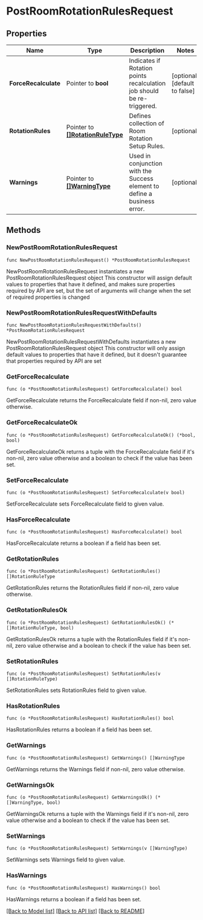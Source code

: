 # PostRoomRotationRulesRequest

## Properties

Name | Type | Description | Notes
------------ | ------------- | ------------- | -------------
**ForceRecalculate** | Pointer to **bool** | Indicates if Rotation points recalculation job should be re-triggered. | [optional] [default to false]
**RotationRules** | Pointer to [**[]RotationRuleType**](RotationRuleType.md) | Defines collection of Room Rotation Setup Rules. | [optional] 
**Warnings** | Pointer to [**[]WarningType**](WarningType.md) | Used in conjunction with the Success element to define a business error. | [optional] 

## Methods

### NewPostRoomRotationRulesRequest

`func NewPostRoomRotationRulesRequest() *PostRoomRotationRulesRequest`

NewPostRoomRotationRulesRequest instantiates a new PostRoomRotationRulesRequest object
This constructor will assign default values to properties that have it defined,
and makes sure properties required by API are set, but the set of arguments
will change when the set of required properties is changed

### NewPostRoomRotationRulesRequestWithDefaults

`func NewPostRoomRotationRulesRequestWithDefaults() *PostRoomRotationRulesRequest`

NewPostRoomRotationRulesRequestWithDefaults instantiates a new PostRoomRotationRulesRequest object
This constructor will only assign default values to properties that have it defined,
but it doesn't guarantee that properties required by API are set

### GetForceRecalculate

`func (o *PostRoomRotationRulesRequest) GetForceRecalculate() bool`

GetForceRecalculate returns the ForceRecalculate field if non-nil, zero value otherwise.

### GetForceRecalculateOk

`func (o *PostRoomRotationRulesRequest) GetForceRecalculateOk() (*bool, bool)`

GetForceRecalculateOk returns a tuple with the ForceRecalculate field if it's non-nil, zero value otherwise
and a boolean to check if the value has been set.

### SetForceRecalculate

`func (o *PostRoomRotationRulesRequest) SetForceRecalculate(v bool)`

SetForceRecalculate sets ForceRecalculate field to given value.

### HasForceRecalculate

`func (o *PostRoomRotationRulesRequest) HasForceRecalculate() bool`

HasForceRecalculate returns a boolean if a field has been set.

### GetRotationRules

`func (o *PostRoomRotationRulesRequest) GetRotationRules() []RotationRuleType`

GetRotationRules returns the RotationRules field if non-nil, zero value otherwise.

### GetRotationRulesOk

`func (o *PostRoomRotationRulesRequest) GetRotationRulesOk() (*[]RotationRuleType, bool)`

GetRotationRulesOk returns a tuple with the RotationRules field if it's non-nil, zero value otherwise
and a boolean to check if the value has been set.

### SetRotationRules

`func (o *PostRoomRotationRulesRequest) SetRotationRules(v []RotationRuleType)`

SetRotationRules sets RotationRules field to given value.

### HasRotationRules

`func (o *PostRoomRotationRulesRequest) HasRotationRules() bool`

HasRotationRules returns a boolean if a field has been set.

### GetWarnings

`func (o *PostRoomRotationRulesRequest) GetWarnings() []WarningType`

GetWarnings returns the Warnings field if non-nil, zero value otherwise.

### GetWarningsOk

`func (o *PostRoomRotationRulesRequest) GetWarningsOk() (*[]WarningType, bool)`

GetWarningsOk returns a tuple with the Warnings field if it's non-nil, zero value otherwise
and a boolean to check if the value has been set.

### SetWarnings

`func (o *PostRoomRotationRulesRequest) SetWarnings(v []WarningType)`

SetWarnings sets Warnings field to given value.

### HasWarnings

`func (o *PostRoomRotationRulesRequest) HasWarnings() bool`

HasWarnings returns a boolean if a field has been set.


[[Back to Model list]](../README.md#documentation-for-models) [[Back to API list]](../README.md#documentation-for-api-endpoints) [[Back to README]](../README.md)


